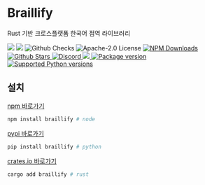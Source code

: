 # Braillify

Rust 기반 크로스플랫폼 한국어 점역 라이브러리

<img src='https://img.shields.io/npm/v/braillify'>
<img src='https://img.shields.io/bundlephobia/minzip/braillify'>
<img alt="Github Checks" src="https://badgen.net/github/checks/dev-five-git/braillify"/>
<img alt="Apache-2.0 License" src="https://img.shields.io/github/license/dev-five-git/braillify"/>
<a href="https://www.npmjs.com/package/braillify">
<img alt="NPM Downloads" src="https://img.shields.io/npm/dm/braillify.svg?style=flat"/>
</a>
<a href="https://badgen.net/github/stars/dev-five-git/braillify">
<img alt="Github Stars" src="https://badgen.net/github/stars/dev-five-git/braillify" />
</a>
<a href="https://discord.gg/8zjcGc7cWh">
<img alt="Discord" src="https://img.shields.io/discord/1321362173619994644.svg?label=&logo=discord&logoColor=ffffff&color=7389D8&labelColor=6A7EC2" />
</a>
<a href="https://codecov.io/gh/dev-five-git/braillify" > 
 <img src="https://codecov.io/gh/dev-five-git/braillify/graph/badge.svg?token=8I5GMB2X5B"/> 
</a>
<a href="https://pypi.org/project/braillify" target="_blank">
    <img src="https://img.shields.io/pypi/v/braillify?color=%2334D058&label=pypi%20package" alt="Package version">
</a>
<a href="https://pypi.org/project/braillify" target="_blank">
    <img src="https://img.shields.io/pypi/pyversions/braillify.svg?color=%2334D058" alt="Supported Python versions">
</a>


## 설치

[npm 바로가기](https://www.npmjs.com/package/braillify)

```bash
npm install braillify # node
```

[pypi 바로가기](https://pypi.org/project/braillify/)

```bash
pip install braillify # python
```
[crates.io 바로가기](https://crates.io/crates/braillify)

```bash
cargo add braillify # rust
```
